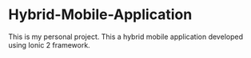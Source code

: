 # Hybrid-Mobile-Application
This is my personal project. This a hybrid mobile application developed using Ionic 2 framework.
